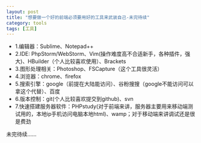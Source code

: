 ```yaml
---
layout: post
title: "想要做一个好的前端必须要用好的工具来武装自己-未完待续"
category: tools
tags: [工具]
---
```

- 1.编辑器：Sublime、Notepad++
- 2.IDE: PhpStorm/WebStorm、Vim(操作难度高不合适新手，各种插件，强大)、HBuilder（个人比较喜欢使用）、Brackets
- 3.图形处理相关：Photoshop、FSCapture（这个工具很灵活）
- 4.浏览器：chrome、firefox
- 5.搜索引擎：google（前提在大陆能访问）、谷粉搜搜（google不能访问可以拿这个代替）、百度
- 6.版本控制：git(个人比较喜欢提交到github)、svn
- 7.快速搭建服务器软件：PHPstudy(对于前端来讲，服务器主要用来移动端测试用的，本地ip手机访问电脑本地html)、wamp；对于移动端来讲调试还是很是费劲

未完待续……

<!-- more -->



